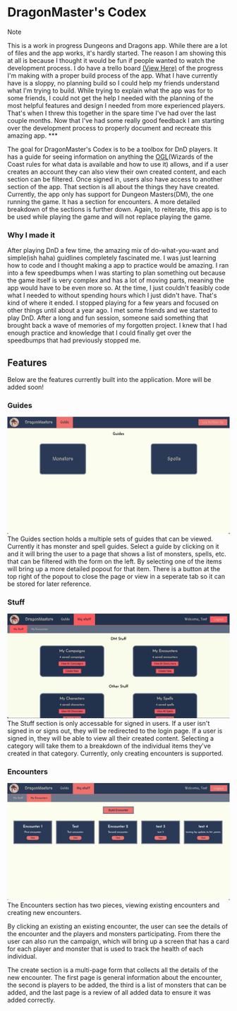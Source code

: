 # DragonMaster's Codex

>[!NOTE]
>This is a work in progress Dungeons and Dragons app. While there are a lot of files and the app works, it's hardly started. The reason I am showing this at all is because I thought it would be fun if people wanted to watch the development process. I do have a trello board [(View Here)](https://trello.com/invite/b/92gHsvbB/ATTI2b9da9185422a49dd103eab06447d858ABA8FA1F/dragonmaster) of the progress I'm making with a proper build process of the app. What I have currently have is a sloppy, no planning build so I could help my friends understand what I'm trying to build. While trying to explain what the app was for to some friends, I could not get the help I needed with the planning of the most helpful features and design I needed from more experienced players. That's when I threw this together in the spare time I've had over the last couple months. Now that I've had some really good feedback I am starting over the development process to properly document and recreate this amazing app. ***

The goal for DragonMaster's Codex is to be a toolbox for DnD players. It has a guide for seeing information on anything the [OGL](https://www.dndbeyond.com/attachments/39j2li89/SRD5.1-CCBY4.0License.pdf)(Wizards of the Coast rules for what data is available and how to use it) allows, and if a user creates an account they can also view their own created content, and each section can be filtered. Once signed in, users also have access to another section of the app. That section is all about the things they have created. Currently, the app only has support for Dungeon Masters(DM), the one running the game. It has a section for encounters. A more detailed breakdown of the sections is further down. Again, to reiterate, this app is to be used while playing the game and will not replace playing the game.

### Why I made it
After playing DnD a few time, the amazing mix of do-what-you-want and simple(ish haha) guidlines completely fascinated me. I was just learning how to code and I thought making a app to practice would be amazing. I ran into a few speedbumps when I was starting to plan something out because the game itself is very complex and has a lot of moving parts, meaning the app would have to be even more so. At the time, I just couldn't feasibly code what I needed to without spending hours which I just didn't have. That's kind of where it ended. I stopped playing for a few years and focused on other things until about a year ago. I met some friends and we started to play DnD. After a long and fun session, someone said something that brought back a wave of memories of my forgotten project. I knew that I had enough practice and knowledge that I could finally get over the speedbumps that had previously stopped me.

## Features
Below are the features currently built into the application. More will be added soon!

### Guides
![Guides screenshot](./imgs/guides.png)
The Guides section holds a multiple sets of guides that can be viewed. Currently it has monster and spell guides. Select a guide by clicking on it and it will bring the user to a page that shows a list of monsters, spells, etc. that can be filtered with the form on the left. By selecting one of the items will bring up a more detailed popout for that item. There is a button at the top right of the popout to close the page or view in a seperate tab so it can be stored for later reference.

### Stuff
![Stuff Screenshot](./imgs/stuff.png)
The Stuff section is only accessable for signed in users. If a user isn't signed in or signs out, they will be redirected to the  login page. If a user is signed in, they will be able to view all their created content. Selecting a category will take them to a breakdown of the individual items they've created in that category. Currently, only creating encounters is supported.

### Encounters
![Encounters Screenshot](./imgs/encounters.png)
The Encounters section has two pieces, viewing existing encounters and creating new encounters. 

By clicking an existing an existing encounter, the user can see the details of the encounter and the players and monsters participating. From there the user can also run the campaign, which will bring up a screen that has a card for each player and monster that is used to track the health of each individual.

The create section is a multi-page form that collects all the details of the new encounter. The first page is general information about the encounter, the second is players to be added, the third is a list of monsters that can be added, and the last page is a review of all added data to ensure it was added correctly.